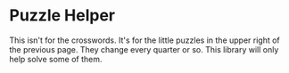 # Puzzle Helper
This isn't for the crosswords. It's for the little puzzles in the upper right of the previous page. They change every
quarter or so. This library will only help solve some of them.